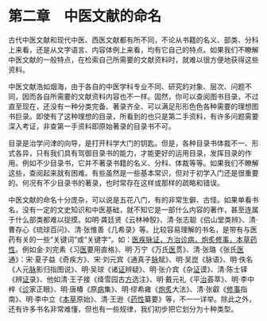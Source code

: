 # 第二章　中医文献的命名

古代中医文献和现代中医、西医文献都有所不同，不论从书籍的名义、部类、分科上来看，还是从文字语言、内容体例上来看，均有它自己的特点。如果我们不瞭解中医文献的一般特点，在检索自己所需要的文献资料时，就难以很方便地获得这些资料。

中医文献浩如烟海，由于各自的中医学科专业不同、研究的对象、层次、问题不同，因而各自所需要的文献资料内容也不一样。固然，你可以查阅图书目录，不过直至现在，还没有一种分类完备、著录齐全、可以满足形形色色各种需要的理想图书巨录。即使有了这种理想的目录，所看到的也只是第二手资料，有许多问题需要深入考证，非查第一手资料即原始著录的目录书不可。

目录是治学问津的向导，是打开科学大门的钥匙。但是，各种目录书体裁不一、形式各异，只有我们具有驾御目录书的能力，才能更好的运用目录，发挥目录的作用。例如不少目录书，它并不著录书籍的名义、分科、体裁等等。如果我们不瞭解这些，查阅起来就有困难。有些虽然是一些基本常识，但对于初学入门还是很重要的。何况有不少目录书的著录，也时常存在这样或那样的疏略和错误。

中医文献的命名十分庞杂，可以说是五花八门，有的非常生僻、古怪。如果单看书名，没有一定的文史知识和中医基础，就不知它是一部什么内容的著作，甚至连属于什么部类都难以捉摸。如明·龚廷贤《云林神彀》、清·张志聪《侣山堂类辨》、清·曹存心《琉球百问》、清·张惟善《几希录》等。比较容易理解的书名，是带有与医药有关的一些“关键词”或“关键字“。如：<u>医疾脉证，方治诊病，炮炙修事，本草药性</u>。例如金·刘完素《习<u>医</u>要用直格》、明·万宁《万氏<u>医</u>贯》、清·张璐《张氏<u>医</u>通》：宋·夏子益《奇疾方》、宋·刘元宾《通真子<u>脉</u>赋》、明·吴崑《脉语》、明·佚名《人元<u>脉</u>影归指图说》、明·吴球《诸<u>证</u>辨疑》、明·张介宾《杂<u>证</u>谟》、清·陈士铎《辨<u>证</u>录》、他如清·王子接《绛雪园古<u>方</u>选注》、明·戴元礼《平<u>治</u>荟萃》、明·李中梓《<u>诊</u>家正眼》、明·唐椿《原<u>病</u>集》、明·缪希雍《<u>炮炙</u>大法》、清·张叡《<u>修事</u>指南》、明·李中立《<u>本草</u>原始》、清·王逊《<u>药性</u>纂要》等，不一一详举。除此之外，还有许多书名非常难懂，但也有一些规律，我们初步把它划分为十种类型。
